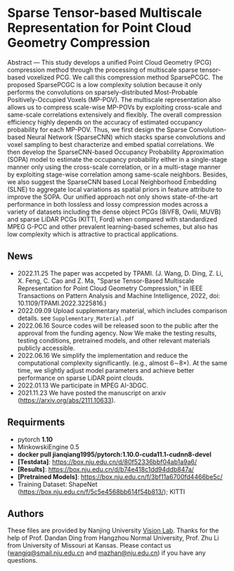 # Sparse Tensor-based Multiscale Representation for Point Cloud Geometry Compression


Abstract — This study develops a unified Point Cloud Geometry (PCG) compression method through the processing of multiscale sparse tensor-based voxelized PCG. We call this compression method SparsePCGC. The proposed SparsePCGC is a low complexity solution because it only performs the convolutions on sparsely-distributed Most-Probable Positively-Occupied Voxels (MP-POV). The multiscale representation also allows us to compress scale-wise MP-POVs by exploiting cross-scale and same-scale correlations extensively and flexibly. The overall compression efficiency highly depends on the accuracy of estimated occupancy probability for each MP-POV. Thus, we first design the Sparse Convolution-based Neural Network (SparseCNN) which stacks sparse convolutions and voxel sampling to best characterize and embed spatial correlations. We then develop the SparseCNN-based Occupancy Probability Approximation (SOPA) model to estimate the occupancy probability either in a single-stage manner only using the cross-scale correlation, or in a multi-stage manner by exploiting stage-wise correlation among same-scale neighbors. Besides, we also suggest the SparseCNN based Local Neighborhood Embedding (SLNE) to aggregate local variations as spatial priors in feature attribute to improve the SOPA. Our unified approach not only shows state-of-the-art performance in both lossless and lossy compression modes across a variety of datasets including the dense object PCGs (8iVFB, Owlii, MUVB) and sparse LiDAR PCGs (KITTI, Ford) when compared with standardized MPEG G-PCC and other prevalent learning-based schemes, but also has low complexity which is attractive to practical applications.



## News
- 2022.11.25 The paper was accpeted by TPAMI. (J. Wang, D. Ding, Z. Li, X. Feng, C. Cao and Z. Ma, "Sparse Tensor-Based Multiscale Representation for Point Cloud Geometry Compression," in IEEE Transactions on Pattern Analysis and Machine Intelligence, 2022, doi: 10.1109/TPAMI.2022.3225816.)
- 2022.09.09 Upload supplementary material, which includes comparison details. see `Supplementary_Material.pdf`
- 2022.06.16 Source codes will be released soon to the public after the approval from the funding agency. Now We make the testing results, testing conditions, pretrained models, and other relevant materials publicly accessible.
- 2022.06.16 We simplify the implementation and reduce the computational complexity significantly. (e.g., almost 6∼8×). At the same time, we slightly adjust model parameters and achieve better performance on sparse LiDAR point clouds.
- 2022.01.13 We participate in MPEG AI-3DGC. 
- 2021.11.23 We have posted the manuscript on arxiv (https://arxiv.org/abs/2111.10633).


## Requirments
- pytorch **1.10**
- MinkowskiEngine 0.5 
- **docker pull jianqiang1995/pytorch:1.10.0-cuda11.1-cudnn8-devel**
- **[Testdata]**: https://box.nju.edu.cn/d/80f52336bbf04ab1a9a6/
- **[Results]**: https://box.nju.edu.cn/d/b74e418c1dd94ddb847a/
- **[Pretrained Models]**: https://box.nju.edu.cn/f/3bf11a6700fd4466be5c/
- Training Dataset: ShapeNet (https://box.nju.edu.cn/f/5c5e4568bb614f54b813/);  KITTI



## Authors
These files are provided by Nanjing University  [Vision Lab](https://vision.nju.edu.cn/). Thanks for the help of Prof. Dandan Ding from Hangzhou Normal University, Prof. Zhu Li from University of Missouri at Kansas. Please contact us (wangjq@smail.nju.edu.cn and mazhan@nju.edu.cn) if you have any questions.

